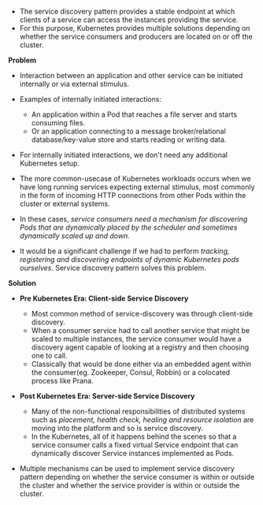 * The service discovery pattern provides a stable endpoint at which clients of a service can access the instances providing the service.
* For this purpose, Kubernetes provides multiple solutions depending on whether the service consumers and producers are located on or off the cluster.

**Problem**
* Interaction between an application and other service can be initiated internally or via external stimulus.
* Examples of internally initiated interactions:
    * An application within a Pod that reaches a file server and starts consuming files.
    * Or an application connecting to a message broker/relational database/key-value store and starts reading or writing data.
* For internally initiated interactions, we don't need any additional Kubernetes setup.

* The more common-usecase of Kubernetes workloads occurs when we have long running services expecting external stimulus, most commonly in the form of incoming HTTP connections from other Pods within the cluster or external systems.

* In these cases, *service consumers need a mechanism for discovering Pods that are dynamically placed by the scheduler and sometimes dynamically scaled up and down*.

* It would be a significant challenge if we had to perform *tracking, registering and discovering endpoints of dynamic Kubernetes pods ourselves*. Service discovery pattern solves this problem.

**Solution**
* **Pre Kubernetes Era: Client-side Service Discovery**
    * Most common method of service-discovery was through client-side discovery.
    * When a consumer service had to call another service that might be scaled to multiple instances, the service consumer would have a discovery agent capable of looking at a registry and then choosing one to call.
    * Classically that would be done either via an embedded agent within the consumer(eg. Zookeeper, Consul, Robbin) or a colocated process like Prana.

* **Post Kubernetes Era: Server-side Service Discovery**
    * Many of the non-functional responsibilities of distributed systems such as *placement, health check, healing and resource isolation* are moving into the platform and so is service discovery.
    * In the Kubernetes, all of it happens behind the scenes so that a service consumer calls a fixed virtual Service endpoint that can dynamically discover Service instances implemented as Pods.

* Multiple mechanisms can be used to implement service discovery pattern depending on whether the service consumer is within or outside the cluster and whether the service provider is within or outside the cluster.